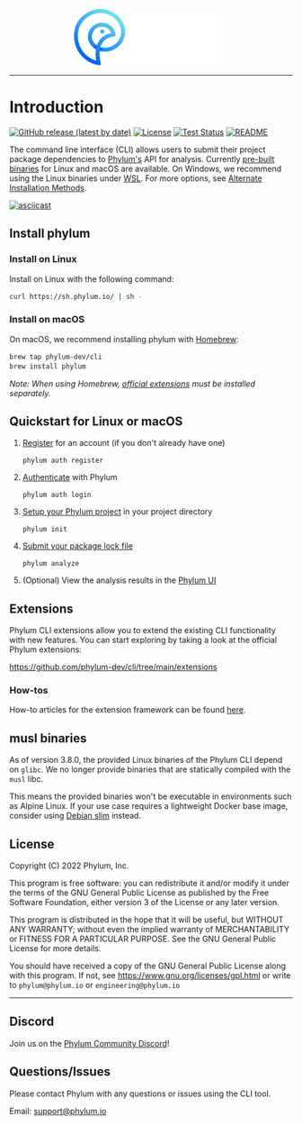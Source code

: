 <p align="center">
  <img height="100" src="https://raw.githubusercontent.com/phylum-dev/cli/main/assets/dark-bckg.svg">
</p>

---

# Introduction

[![GitHub release (latest by date)](https://img.shields.io/github/v/release/phylum-dev/cli)](https://github.com/phylum-dev/cli/releases/latest/)
[![License](https://img.shields.io/github/license/phylum-dev/cli)](https://github.com/phylum-dev/cli/blob/main/LICENSE)
[![Test Status](https://github.com/phylum-dev/cli/actions/workflows/test.yml/badge.svg?branch=main)](https://github.com/phylum-dev/cli/actions/workflows/test.yml)
[![README](https://img.shields.io/badge/docs-README-blue)](https://docs.phylum.io/docs/welcome)

The command line interface (CLI) allows users to submit their project package dependencies to [Phylum's](https://phylum.io) API for analysis. Currently [pre-built binaries](https://github.com/phylum-dev/cli/releases) for Linux and macOS are available. On Windows, we recommend using the Linux binaries under [WSL](https://learn.microsoft.com/en-us/windows/wsl/). For more options, see [Alternate Installation Methods](https://docs.phylum.io/docs/alternate_install).

[![asciicast](https://asciinema.org/a/431262.svg)](https://asciinema.org/a/431262)

## Install phylum

### Install on Linux

Install on Linux with the following command:

```sh
curl https://sh.phylum.io/ | sh -
```

### Install on macOS

On macOS, we recommend installing phylum with [Homebrew](https://brew.sh/):

```sh
brew tap phylum-dev/cli
brew install phylum
```

_Note: When using Homebrew, [official extensions][] must be installed separately._

[official extensions]: https://github.com/phylum-dev/cli/tree/main/extensions

## Quickstart for Linux or macOS

1. [Register](https://docs.phylum.io/docs/phylum_auth_register) for an account (if you don't already have one)

   ```
   phylum auth register
   ```

1. [Authenticate](https://docs.phylum.io/docs/phylum_auth_login) with Phylum

   ```
   phylum auth login
   ```

1. [Setup your Phylum project](https://docs.phylum.io/docs/phylum_init) in your project directory

   ```
   phylum init
   ```

1. [Submit your package lock file](https://docs.phylum.io/docs/phylum_analyze)

   ```
   phylum analyze
   ```

1. (Optional) View the analysis results in the [Phylum UI](https://app.phylum.io/auth/login)

## Extensions

Phylum CLI extensions allow you to extend the existing CLI functionality with
new features. You can start exploring by taking a look at the official Phylum
extensions:

<https://github.com/phylum-dev/cli/tree/main/extensions>

### How-tos

How-to articles for the extension framework can be found [here](https://dev.to/phylum).

## musl binaries

As of version 3.8.0, the provided Linux binaries of the Phylum CLI depend on
`glibc`. We no longer provide binaries that are statically compiled with the
`musl` libc.

This means the provided binaries won't be executable in environments such as
Alpine Linux. If your use case requires a lightweight Docker base image,
consider using [Debian slim][debian-slim] instead.

[debian-slim]: https://hub.docker.com/_/debian

## License

Copyright (C) 2022  Phylum, Inc.

This program is free software: you can redistribute it and/or modify it under
the terms of the GNU General Public License as published by the Free Software
Foundation, either version 3 of the License or any later version.

This program is distributed in the hope that it will be useful, but WITHOUT
ANY WARRANTY; without even the implied warranty of MERCHANTABILITY or FITNESS
FOR A PARTICULAR PURPOSE. See the GNU General Public License for more details.

You should have received a copy of the GNU General Public License along with
this program. If not, see <https://www.gnu.org/licenses/gpl.html> or write to
`phylum@phylum.io` or `engineering@phylum.io`

---
## Discord

Join us on the [Phylum Community Discord](https://discord.gg/c9QnknWxm3)!

## Questions/Issues

Please contact Phylum with any questions or issues using the CLI tool.

Email: <support@phylum.io>
